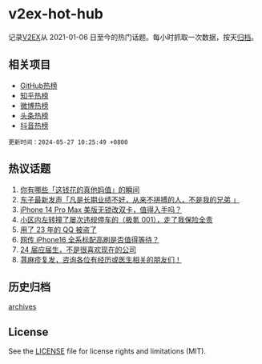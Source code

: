 # v2ex-hot-hub

 记录[V2EX](https://www.v2ex.com/)从 2021-01-06 日至今的热门话题。每小时抓取一次数据，按天[归档](archives)。
 
 ## 相关项目

- [GitHub热榜](https://github.com/lonnyzhang423/github-hot-hub)
- [知乎热榜](https://github.com/lonnyzhang423/zhihu-hot-hub)
- [微博热榜](https://github.com/lonnyzhang423/weibo-hot-hub)
- [头条热榜](https://github.com/lonnyzhang423/toutiao-hot-hub)
- [抖音热榜](https://github.com/lonnyzhang423/douyin-hot-hub)


 `更新时间：2024-05-27 10:25:49 +0800`

## 热议话题

1. [你有哪些「这钱花的真他妈值」的瞬间](https://www.v2ex.com/t/1044089)
1. [东子最新发声「凡是长期业绩不好，从来不拼搏的人，不是我的兄弟 」](https://www.v2ex.com/t/1044012)
1. [iPhone 14 Pro Max 美版无锁改双卡，值得入手吗？](https://www.v2ex.com/t/1044019)
1. [小区内左转撞了屡次违规停车的（极氪 001），走了我保险全责](https://www.v2ex.com/t/1044023)
1. [用了 23 年的 QQ 被盗了](https://www.v2ex.com/t/1044017)
1. [网传 iPhone16 全系标配高刷是否值得等待？](https://www.v2ex.com/t/1044123)
1. [24 届应届生，不是很喜欢现在的公司](https://www.v2ex.com/t/1044050)
1. [荨麻疹复发，咨询各位有经历或医生相关的朋友们！](https://www.v2ex.com/t/1044138)

## 历史归档

[archives](archives)

## License

See the [LICENSE](LICENSE) file for license rights and limitations (MIT).
